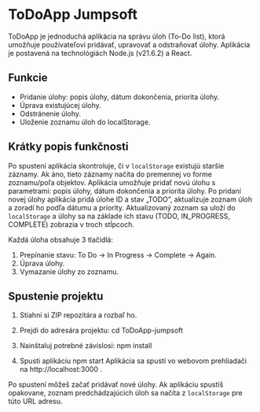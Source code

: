# ToDoApp Jumpsoft

ToDoApp je jednoduchá aplikácia na správu úloh (To-Do list), ktorá umožňuje používateľovi pridávať, upravovať a odstraňovať úlohy.
Aplikácia je postavená na technológiách Node.js (v21.6.2) a React.

## Funkcie

- Pridanie úlohy: popis úlohy, dátum dokončenia, priorita úlohy.
- Úprava existujúcej úlohy.
- Odstránenie úlohy.
- Uloženie zoznamu úloh do localStorage.

## Krátky popis funkčnosti

Po spustení aplikácia skontroluje, či v `localStorage` existujú staršie záznamy. Ak áno, tieto záznamy načíta do premennej vo forme zoznamu/poľa objektov.
Aplikácia umožňuje pridať novú úlohu s parametrami: popis úlohy, dátum dokončenia a priorita úlohy.
Po pridaní novej úlohy aplikácia pridá úlohe ID a stav „TODO”, aktualizuje zoznam úloh a zoradí ho podľa dátumu a priority.
Aktualizovaný zoznam sa uloží do `localStorage` a úlohy sa na základe ich stavu (TODO, IN_PROGRESS, COMPLETE) zobrazia v troch stĺpcoch.

Každá úloha obsahuje 3 tlačidlá:

1. Prepínanie stavu: To Do -> In Progress -> Complete -> Again.
2. Úprava úlohy.
3. Vymazanie úlohy zo zoznamu.

## Spustenie projektu

1. Stiahni si ZIP repozitára a rozbaľ ho.
2. Prejdi do adresára projektu:
   cd ToDoApp-jumpsoft

3. Nainštaluj potrebné závislosi:
   npm install

4. Spusti aplikáciu
   npm start
   Aplikácia sa spustí vo webovom prehliadači na http://localhost:3000 .

Po spustení môžeš začať pridávať nové úlohy.
Ak aplikáciu spustíš opakovane, zoznam predchádzajúcich úloh sa načíta z `localStorage` pre túto URL adresu.
